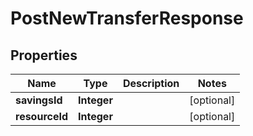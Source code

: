 # PostNewTransferResponse

## Properties
Name | Type | Description | Notes
------------ | ------------- | ------------- | -------------
**savingsId** | **Integer** |  |  [optional]
**resourceId** | **Integer** |  |  [optional]
